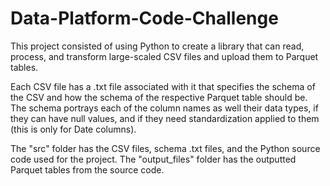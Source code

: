 # Data-Platform-Code-Challenge

This project consisted of using Python to create a library that can read, process, and transform large-scaled CSV files and upload them to Parquet tables. 

Each CSV file has a .txt file associated with it that specifies the schema of the CSV and how the schema of the respective Parquet table should be. The schema portrays each of the column names as well their data types, if they can have null values, and if they need standardization applied to them (this is only for Date columns).

The "src" folder has the CSV files, schema .txt files, and the Python source code used for the project. The "output_files" folder has the outputted Parquet tables from the source code.
